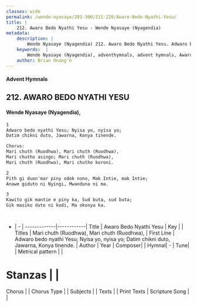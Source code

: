 ```yaml
---
classes: wide
permalink: /wende-nyasaye/201-300/211-220/Awaro-Bedo-Nyathi-Yesu/
title: |
    212. Awaro Bedo Nyathi Yesu - Wende Nyasaye (Nyagendia)
metadata:
    description: |
        Wende Nyasaye (Nyagendia) 212. Awaro Bedo Nyathi Yesu. Adwaro bedo nyathi Yesu; Nyisa yo, nyisa yo; Datim chikni duto, Jawarna, Konya tinende.  Chorus: Mari chuth (Ruodhwa), Mari chuth (Ruodhwa), Mari chutho asingo; Mari chuth (Ruodhwa), Mari chuth (Ruodhwa), Mari chutho koroni.  
    keywords:  |
        Wende Nyasaye (Nyagendia), adventhymnals, advent hymnals, Awaro Bedo Nyathi Yesu, Adwaro bedo nyathi Yesu; Nyisa yo, nyisa yo; Datim chikni duto, Jawarna, Konya tinende.. Mari chuth (Ruodhwa), Mari chuth (Ruodhwa),
    author: Brian Onang'o
---
```


#### Advent Hymnals
## 212. AWARO BEDO NYATHI YESU
####  Wende Nyasaye (Nyagendia),

```txt
1
Adwaro bedo nyathi Yesu; Nyisa yo, nyisa yo;
Datim chikni duto, Jawarna, Konya tinende.

Chorus:
Mari chuth (Ruodhwa), Mari chuth (Ruodhwa),
Mari chutho asingo; Mari chuth (Ruodhwa),
Mari chuth (Ruodhwa), Mari chutho koroni.

2
Pith gi duon'mar piny odok nono, Mak Intie, mak Intie;
Anawe giduto ni Nyingi, Mwanduna ni ma.

3
Kawito gik mantie e piny ka, Sud buta, sud buta;
Gik masiko duto ni kodi, Ma okonya ka.




```

- |   -  |
-------------|------------|
Title | Awaro Bedo Nyathi Yesu |
Key |  |
Titles | Mari chuth (Ruodhwa), Mari chuth (Ruodhwa), |
First Line | Adwaro bedo nyathi Yesu; Nyisa yo, nyisa yo; Datim chikni duto, Jawarna, Konya tinende. |
Author | 
Year | 
Composer| |
Hymnal|  - |
Tune|  |
Metrical pattern | |
# Stanzas |  |
Chorus |  |
Chorus Type |  |
Subjects | |
Texts |  |
Print Texts | 
Scripture Song |  |
    
